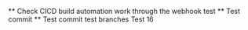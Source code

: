 ** Check CICD build automation work through the webhook test
** Test commit
** Test commit test branches
Test 16
